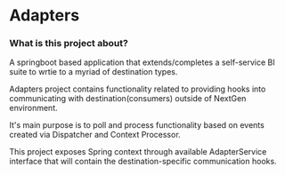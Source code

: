 # Adapters

### What is this project about?

A springboot based application that extends/completes a self-service BI suite to wrtie to a myriad of destination types. 

Adapters project contains functionality related to providing hooks into communicating with destination(consumers) outside of NextGen environment.

It's main purpose is to poll and process functionality based on events created via Dispatcher and Context Processor.

This project exposes Spring context through available AdapterService interface that will contain the destination-specific communication hooks.
